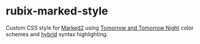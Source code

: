 rubix-marked-style
==================

Custom CSS style for [Marked2](http://marked2app.com/) using [Tomorrow and Tomorrow Night](https://github.com/chriskempson/tomorrow-theme) color schemes and [hybrid](https://github.com/w0ng/vim-hybrid) syntax highlighting.
